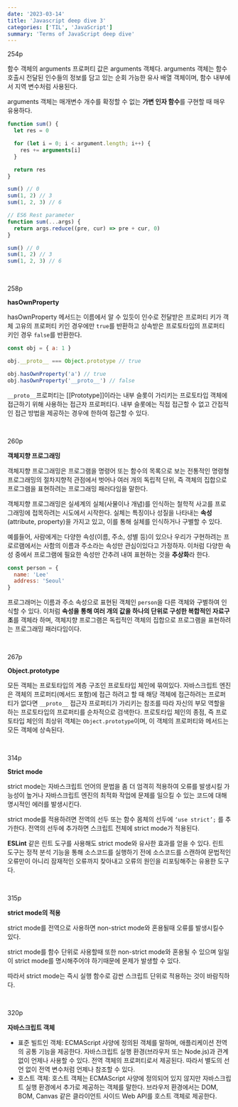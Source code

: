 ```yaml
---
date: '2023-03-14'
title: 'Javascript deep dive 3'
categories: ['TIL', 'JavaScript']
summary: 'Terms of JavaScript deep dive'
---
```


254p

함수 객체의 arguments 프로퍼티 값은 arguments 객체다. arguments 객체는 함수 호출시 전달된 인수들의 정보를 담고 있는 순회 가능한 유사 배열 객체이며, 함수 내부에서 지역 변수처럼 사용된다.

arguments 객체는 매개변수 개수를 확정할 수 없는 **가변 인자 함수**를 구현할 때 매우 유용하다.

```jsx
function sum() {
  let res = 0

  for (let i = 0; i < argument.length; i++) {
    res += arguments[i]
  }

  return res
}

sum() // 0
sum(1, 2) // 3
sum(1, 2, 3) // 6
```

```jsx
// ES6 Rest parameter
function sum(...args) {
  return args.reduce((pre, cur) => pre + cur, 0)
}

sum() // 0
sum(1, 2) // 3
sum(1, 2, 3) // 6
```

<br/>

258p

**hasOwnProperty**

hasOwnProperty 메서드는 이름에서 알 수 있듯이 인수로 전달받은 프로퍼티 키가 객체 고유의 프로퍼티 키인 경우에만 `true`를 반환하고 상속받은 프로토타입의 프로퍼티 키인 경우 `false`를 반환한다.

```jsx
const obj = { a: 1 }

obj.__proto__ === Object.prototype // true

obj.hasOwnProperty('a') // true
obj.hasOwnProperty('__proto__') // false
```

`__proto__`프로퍼티는 [[Prototype]]이라는 내부 슬롯이 가리키는 프로토타입 객체에 접근하기 위해 사용하는 접근자 프로퍼티다. 내부 슬롯에는 직접 접근할 수 없고 간접적인 접근 방법을 제공하는 경우에 한하여 접근할 수 있다.

<br/>

260p

**객체지향 프로그래밍**

객체지향 프로그래밍은 프로그램을 명령어 또는 함수의 목록으로 보는 전통적인 명령형 프로그래밍의 절차지향적 관점에서 벗어나 여러 개의 독립적 단위, 즉 객체의 집합으로 프로그램을 표현하려는 프로그래밍 패러다임을 말한다.

객체지향 프로그래밍은 실세계의 실체(사물이나 개념)를 인식하는 철학적 사고를 프로그래밍에 접목하려는 시도에서 시작한다. 실체는 특징이나 성질을 나타내는 **속성**(attribute, property)을 가지고 있고, 이를 통해 실체를 인식하거나 구별할 수 있다.

예를들어, 사람에게는 다양한 속성(이름, 주소, 성별 등)이 있으나 우리가 구현하려는 프로르램에서는 사함의 이름과 주소라는 속성만 관심이있다고 가정하자. 이처럼 다양한 속성 중에서 프로그램에 필요한 속성만 간추려 내여 표현하는 것을 **추상화**라 한다.

```jsx
const person = {
  name: 'Lee'
  address: 'Seoul'
}
```

프로그래머는 이름과 주소 속성으로 표현된 객체인 `person`을 다른 객체와 구별하여 인식할 수 있다. 이처럼 **속성을 통해 여러 개의 값을 하나의 단위로 구성한 복합적인 자료구조**를 객체라 하며, 객체지향 프로그램은 독립적인 객체의 집합으로 프로그램을 표현하려는 프로그래밍 패러다임이다.

<br/>

267p

**Object.prototype**

모든 객체는 프로토타입의 계층 구조인 프로토타입 체인에 묶여있다. 자바스크립트 엔진은 객체의 프로퍼티(메서드 포함)에 접근 하려고 할 때 해당 객체에 접근하려는 프로퍼티가 없다면 `__proto__` 접근자 프로퍼티가 가리키는 참조를 따라 자신의 부모 역할을 하는 프로토타입의 프로퍼티를 순차적으로 검색한다. 프로토타입 체인의 종점, 즉 프로토타입 체인의 최상위 객체는 `Object.prototype`이며, 이 객체의 프로퍼티와 메서드는 모든 객체에 상속된다.

<br/>

314p

**Strict mode**

strict mode는 자바스크립트 언어의 문법을 좀 더 엄격히 적용하여 오류를 발생시킬 가능성이 높거나 자바스크립트 엔진의 최적화 작업에 문제를 일으킬 수 있는 코드에 대해 명시적인 에러를 발생시킨다.

strict mode를 적용하려면 전역의 선두 또는 함수 몸체의 선두에 `‘use strict’;` 를 추가한다. 전역의 선두에 추가하면 스크립트 전체에 strict mode가 적용된다.

**ESLint** 같은 린트 도구를 사용해도 strict mode와 유사한 효과를 얻을 수 있다. 린트 도구는 정적 분석 기능을 통해 소스코드를 실행하기 전에 소스코드를 스캔하여 문법적인 오류만이 아니리 잠재적인 오류까지 찾아내고 오류의 원인을 리포팅해주는 유용한 도구다.

<br/>

315p

**strict mode의 적용**

strict mode를 전역으로 사용하면 non-strict mode와 혼용될때 오류를 발생시킬수 있다.

strict mode를 함수 단위로 사용할때 또한 non-strict mode와 혼용될 수 있으며 일일이 strict mode를 명시해주어야 하기때문에 문제가 발생할 수 있다.

따라서 strict mode는 즉시 실행 함수로 감싼 스크립트 단위로 적용하는 것이 바람직하다.

<br/>

320p

**자바스크립트 객체**

- 표준 빌트인 객체: ECMAScript 사양에 정의된 객체를 말하며, 애플리케이션 전역의 공통 기능을 제공한다. 자바스크립트 실행 환경(브라우저 또는 Node.js)과 관계없이 언제나 사용할 수 있다. 전역 객체의 프로퍼티로서 제공된다. 따라서 별도의 선언 없이 전역 변수처럼 언제나 참조할 수 있다.
- 호스트 객체: 호스트 객체는 ECMAScript 사양에 정의되어 있지 않지만 자바스크립트 실행 환경에서 추가로 제공하는 객체를 말한다. 브라우저 환경에서는 DOM, BOM, Canvas 같은 클라이언트 사이드 Web API를 호스트 객체로 제공한다.
